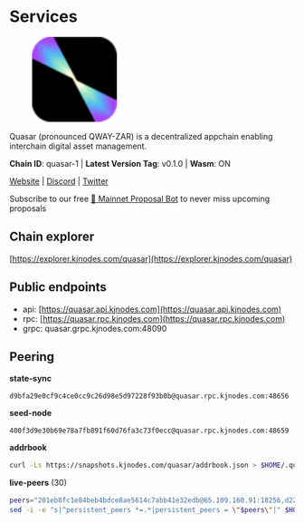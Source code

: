 # Services

<figure><img src="https://raw.githubusercontent.com/kj89/cosmos-images/main/logos/quasar.png" width="150" alt=""><figcaption></figcaption></figure>

Quasar (pronounced QWAY-ZAR) is a decentralized  appchain enabling interchain digital asset management.

**Chain ID**: quasar-1 | **Latest Version Tag**: v0.1.0 | **Wasm**: ON

[Website](https://www.quasar.fi) | [Discord](https://discord.gg/quasarfi) | [Twitter](https://twitter.com/QuasarFi)



Subscribe to our free [🤖 Mainnet Proposal Bot](https://t.me/kjnodes_proposal_bot) to never miss upcoming proposals


## Chain explorer
[https://explorer.kjnodes.com/quasar](https://explorer.kjnodes.com/quasar)

## Public endpoints

* api: [https://quasar.api.kjnodes.com](https://quasar.api.kjnodes.com)
* rpc: [https://quasar.rpc.kjnodes.com](https://quasar.rpc.kjnodes.com)
* grpc: quasar.grpc.kjnodes.com:48090

## Peering

**state-sync**

```text
d9bfa29e0cf9c4ce0cc9c26d98e5d97228f93b0b@quasar.rpc.kjnodes.com:48656
```

**seed-node**

```text
400f3d9e30b69e78a7fb891f60d76fa3c73f0ecc@quasar.rpc.kjnodes.com:48659
```

**addrbook**
```bash
curl -Ls https://snapshots.kjnodes.com/quasar/addrbook.json > $HOME/.quasarnode/config/addrbook.json
```

**live-peers** (30)
```bash
peers="201eb8fc1e84beb4bdce8ae5614c7abb41e32edb@65.109.160.91:18256,d2247f7b919f0781c90ee61958d7044665a22d38@169.155.169.84:26656,c124ce0b508e8b9ed1c5b6957f362225659b5343@134.65.193.11:26656,e62ce06e60a986ed04d2e080876a41e3b57a5304@93.190.141.218:26656,367d65ece0aafd9b46e15b9dd58fe319d7d29550@143.198.172.109:26656,97e4468ac589eac505a800411c635b14511a61bb@134.65.195.240:26656,6f9e244b6e225241c02b235f700c2b0788da982d@148.113.159.22:18256,e726816f42831689eab9378d5d577f1d06d25716@176.9.188.21:26656,d9bfa29e0cf9c4ce0cc9c26d98e5d97228f93b0b@65.109.88.38:48656,88cc4d314c9804a9478e900b6f18a83ea58a98c6@57.128.20.163:18256,66e0a7d2c2fc75a91627085d0ac5681a35dfd408@37.252.184.234:26656,7e72f64aab40ddcb1a2cf3a8a5bbf99ee01fc6f0@65.108.9.164:10456,bcbc915effeb5e1f4e96670fd68d20a08ad4efa1@65.108.138.80:18256,d7ea38275af96271fd66194dad3951ef38b8ba7c@193.70.33.64:18256,d11f867df7e498de0835e2d1b5bc34334c7337d1@65.109.31.114:2490,ff8bfc8a197e279810ccb21acdd987dfd6d3eb54@81.0.248.60:18256,298e0e1faf8a5da43514cc2908d2908658e732a0@38.146.3.148:18256,5a111b281852be31838ecf1202e59981e618355e@89.116.31.95:18256,bccdc6cb3a0785bf3ee65d98c38bdd62bb843285@141.95.157.139:18256,1c4d42123dc63fba03bc28d2b5a837879e7de979@162.55.245.149:2040,e92601b6f2cb385b3544c2b5ff0c8dd5a8638ad4@65.108.137.36:26656,b5d43d295863db6675d07877878b2d7b47cb2ae5@157.90.36.48:26966,4a95d1523814b34c2469e62461d67b8ccef2ab02@34.28.193.244:26656,8688b59432d98b6ded8bed01c3c29d4892ae6e4f@38.146.3.149:18256,a286b35c9e9626cc7b780120ebe4afa883c059ce@144.76.40.53:18256,e1b058e5cfa2b836ddaa496b10911da62dcf182e@65.21.136.170:58656,10e73ac4ab3f9e1edd89e1aa342eb4d4f11120f0@135.181.128.114:18256,f2e7f8af9e5f72bcde83a8bc0ca05aded6d51a5e@103.180.28.199:26656,2028d1984d4828fb5662225d12db1a8722b9bfab@135.181.215.62:4740,c97640c7c53a32ff301c09b261bbccb35c286dba@65.109.50.30:26656"
sed -i -e "s|^persistent_peers *=.*|persistent_peers = \"$peers\"|" $HOME/.quasarnode/config/config.toml
```
